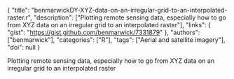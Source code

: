{
  "title": "benmarwickDY-XYZ-data-on-an-irregular-grid-to-an-interpolated-raster.r",
  "description": ["Plotting remote sensing data, especially how to go from XYZ data on an irregular grid to an interpolated raster"],
  "links": {
    "gist": "https://gist.github.com/benmarwick/7331879"
  },
  "authors": ["benmarwick"],
  "categories": ["R"],
  "tags": ["Aerial and satellite imagery"],
  "doi": null
}

<!-- Generated by csv2md.R – do not edit by hand -->

Plotting remote sensing data, especially how to go from XYZ data on an irregular grid to an interpolated raster